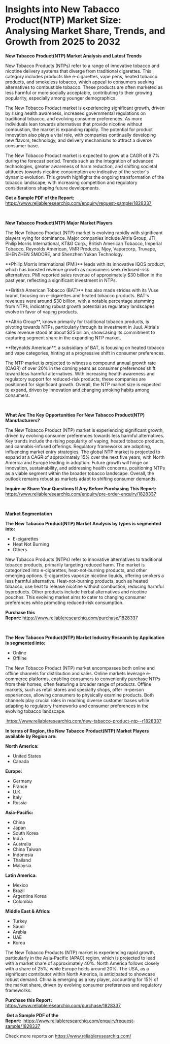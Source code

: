 <p><h1>Insights into New Tabacco Product(NTP) Market Size: Analysing Market Share, Trends, and Growth from 2025 to 2032</h1></p><p><strong>New Tabacco Product(NTP) Market Analysis and Latest Trends</strong></p>
<p><p>New Tobacco Products (NTPs) refer to a range of innovative tobacco and nicotine delivery systems that diverge from traditional cigarettes. This category includes products like e-cigarettes, vape pens, heated tobacco products, and smokeless tobacco, which appeal to consumers seeking alternatives to combustible tobacco. These products are often marketed as less harmful or more socially acceptable, contributing to their growing popularity, especially among younger demographics.</p><p>The New Tobacco Product market is experiencing significant growth, driven by rising health awareness, increased governmental regulations on traditional tobacco, and evolving consumer preferences. As more individuals lean towards alternatives that provide nicotine without combustion, the market is expanding rapidly. The potential for product innovation also plays a vital role, with companies continually developing new flavors, technology, and delivery mechanisms to attract a diverse consumer base.</p><p>The New Tobacco Product market is expected to grow at a CAGR of 8.7% during the forecast period. Trends such as the integration of advanced technologies, greater awareness of harm reduction, and shifting societal attitudes towards nicotine consumption are indicative of the sector's dynamic evolution. This growth highlights the ongoing transformation of the tobacco landscape, with increasing competition and regulatory considerations shaping future developments.</p></p>
<p><strong>Get a Sample PDF of the Report:&nbsp;</strong> <a href="https://www.reliableresearchiq.com/enquiry/request-sample/1828337?utm_campaign=2273&utm_medium=2&utm_source=Github&utm_content=ia&utm_term=09022025&utm_id=new-tabacco-productntp">https://www.reliableresearchiq.com/enquiry/request-sample/1828337</a></p>
<p>&nbsp;</p>
<p><strong>New Tabacco Product(NTP) Major Market Players</strong></p>
<p><p>The New Tobacco Product (NTP) market is evolving rapidly with significant players vying for dominance. Major companies include Altria Group, JTI, Philip Morris International, KT&G Corp., British American Tobacco, Imperial Tobacco, Reynolds American, VMR Products, Njoy, Vaporcorp, Truvape, SHENZHEN SMOORE, and Shenzhen Yukan Technology. </p><p>**Philip Morris International (PMI)** leads with its innovative IQOS product, which has boosted revenue growth as consumers seek reduced-risk alternatives. PMI reported sales revenue of approximately $30 billion in the past year, reflecting a significant investment in NTPs.</p><p>**British American Tobacco (BAT)** has also made strides with its Vuse brand, focusing on e-cigarettes and heated tobacco products. BAT's revenues were around $30 billion, with a notable percentage stemming from NTPs, indicating robust growth potential as regulatory landscapes evolve in favor of vaping products.</p><p>**Altria Group**, known primarily for traditional tobacco products, is pivoting towards NTPs, particularly through its investment in Juul. Altria's sales revenue stood at about $25 billion, showcasing its commitment to capturing segment share in the expanding NTP market.</p><p>**Reynolds American**, a subsidiary of BAT, is focusing on heated tobacco and vape categories, hinting at a progressive shift in consumer preferences. </p><p>The NTP market is projected to witness a compound annual growth rate (CAGR) of over 20% in the coming years as consumer preferences shift toward less harmful alternatives. With increasing health awareness and regulatory support for reduced-risk products, these companies are positioned for significant growth. Overall, the NTP market size is expected to expand, driven by innovation and changing smoking habits among consumers.</p></p>
<p>&nbsp;</p>
<p><strong>What Are The Key Opportunities For New Tabacco Product(NTP) Manufacturers?</strong></p>
<p><p>The New Tobacco Product (NTP) market is experiencing significant growth, driven by evolving consumer preferences towards less harmful alternatives. Key trends include the rising popularity of vaping, heated tobacco products, and cannabis-infused offerings. Regulatory frameworks are adapting, influencing market entry strategies. The global NTP market is projected to expand at a CAGR of approximately 15% over the next five years, with North America and Europe leading in adoption. Future growth will hinge on innovation, sustainability, and addressing health concerns, positioning NTPs as a viable segment within the broader tobacco landscape. Overall, the outlook remains robust as markets adapt to shifting consumer demands.</p></p>
<p><strong>Inquire or Share Your Questions If Any Before Purchasing This Report:</strong> <a href="https://www.reliableresearchiq.com/enquiry/pre-order-enquiry/1828337?utm_campaign=2273&utm_medium=2&utm_source=Github&utm_content=ia&utm_term=09022025&utm_id=new-tabacco-productntp">https://www.reliableresearchiq.com/enquiry/pre-order-enquiry/1828337</a></p>
<p>&nbsp;</p>
<p><strong>Market Segmentation</strong></p>
<p><strong>The New Tabacco Product(NTP) Market Analysis by types is segmented into:</strong></p>
<p><ul><li>E-cigarettes</li><li>Heat Not Burning</li><li>Others</li></ul></p>
<p><p>New Tobacco Products (NTPs) refer to innovative alternatives to traditional tobacco products, primarily targeting reduced harm. The market is categorized into e-cigarettes, heat-not-burning products, and other emerging options. E-cigarettes vaporize nicotine liquids, offering smokers a less harmful alternative. Heat-not-burning products, such as heated tobacco, use heat to release nicotine without combustion, reducing harmful byproducts. Other products include herbal alternatives and nicotine pouches. This evolving market aims to cater to changing consumer preferences while promoting reduced-risk consumption.</p></p>
<p><strong>Purchase this Report:&nbsp;</strong><a href="https://www.reliableresearchiq.com/purchase/1828337?utm_campaign=2273&utm_medium=2&utm_source=Github&utm_content=ia&utm_term=09022025&utm_id=new-tabacco-productntp">https://www.reliableresearchiq.com/purchase/1828337</a></p>
<p>&nbsp;</p>
<p><strong>The New Tabacco Product(NTP) Market Industry Research by Application is segmented into:</strong></p>
<p><ul><li>Online</li><li>Offline</li></ul></p>
<p><p>The New Tobacco Product (NTP) market encompasses both online and offline channels for distribution and sales. Online markets leverage e-commerce platforms, enabling consumers to conveniently purchase NTPs from their homes, often featuring a broader range of products. Offline markets, such as retail stores and specialty shops, offer in-person experiences, allowing consumers to physically examine products. Both channels play crucial roles in reaching diverse customer bases while adapting to regulatory frameworks and consumer preferences in the evolving tobacco landscape.</p></p>
<p><a href="https://www.reliableresearchiq.com/new-tabacco-product-ntp--r1828337?utm_campaign=2273&utm_medium=2&utm_source=Github&utm_content=ia&utm_term=09022025&utm_id=new-tabacco-productntp">&nbsp;https://www.reliableresearchiq.com/new-tabacco-product-ntp--r1828337</a></p>
<p><strong>In terms of Region, the New Tabacco Product(NTP) Market Players available by Region are:</strong></p>
<p>
    <p> <strong> North America: </strong>
        <ul>
            <li>United States</li>
            <li>Canada</li>
        </ul>
        </p> 
    <p> <strong> Europe: </strong>
        <ul>
            <li>Germany</li>
            <li>France</li>
            <li>U.K.</li>
            <li>Italy</li>
            <li>Russia</li>
        </ul>
        </p> 
    <p> <strong> Asia-Pacific: </strong>
        <ul>
            <li>China</li>
            <li>Japan</li>
            <li>South Korea</li>
            <li>India</li>
            <li>Australia</li>
            <li>China Taiwan</li>
            <li>Indonesia</li>
            <li>Thailand</li>
            <li>Malaysia</li>
        </ul>
        </p> 
    <p> <strong> Latin America: </strong>
        <ul>
            <li>Mexico</li>
            <li>Brazil</li>
            <li>Argentina Korea</li>
            <li>Colombia</li>
        </ul>
        </p> 
    <p> <strong> Middle East & Africa: </strong>
        <ul>
            <li>Turkey</li>
            <li>Saudi</li>
            <li>Arabia</li>
            <li>UAE</li>
            <li>Korea</li>
        </ul>
    </p>
    </p>
<p><p>The New Tobacco Products (NTP) market is experiencing rapid growth, particularly in the Asia-Pacific (APAC) region, which is projected to lead with a market share of approximately 40%. North America follows closely with a share of 25%, while Europe holds around 20%. The USA, as a significant contributor within North America, is anticipated to showcase robust demand. China is emerging as a key player, accounting for 15% of the market share, driven by evolving consumer preferences and regulatory frameworks.</p></p>
<p><strong>Purchase this Report: </strong><a href="https://www.reliableresearchiq.com/purchase/1828337?utm_campaign=2273&utm_medium=2&utm_source=Github&utm_content=ia&utm_term=09022025&utm_id=new-tabacco-productntp">https://www.reliableresearchiq.com/purchase/1828337</a></p>
<p>&nbsp;<strong>Get a Sample PDF of the Report:&nbsp;&nbsp;</strong><a href="https://www.reliableresearchiq.com/enquiry/request-sample/1828337?utm_campaign=2273&utm_medium=2&utm_source=Github&utm_content=ia&utm_term=09022025&utm_id=new-tabacco-productntp">https://www.reliableresearchiq.com/enquiry/request-sample/1828337</a></p>
<p><strong></strong></p>
<p>Check more reports on <a href="https://www.reliableresearchiq.com/?utm_campaign=2273&utm_medium=2&utm_source=Github&utm_content=ia&utm_term=09022025&utm_id=new-tabacco-productntp">https://www.reliableresearchiq.com/</a></p>